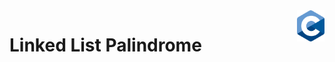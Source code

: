 <img  height="50px" align="right" src="https://raw.githubusercontent.com/fchavonet/fchavonet/main/resources/images/logo-c.png" alt="C logo">

# Linked List Palindrome